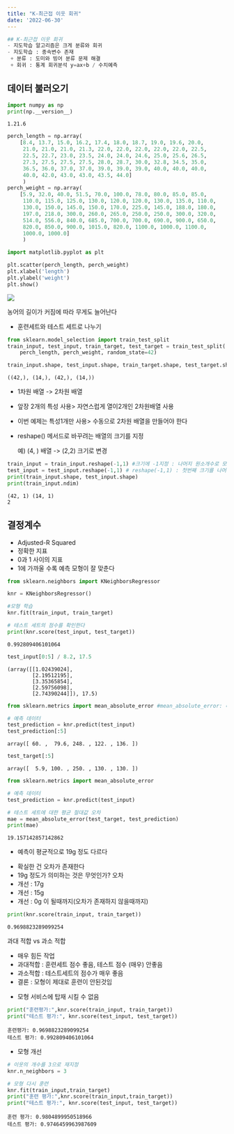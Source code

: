 ```yaml
---
title: "K-최근접 이웃 회귀"
date: '2022-06-30'
---
```




```python
## K-최근접 이웃 회귀
- 지도학습 알고리즘은 크게 분류와 회귀
- 지도학습 : 종속변수 존재
 + 분류 : 도미와 빙어 분류 문제 해결
 + 회귀 : 통계 회귀분석 y=ax+b / 수치예측

```

## 데이터 불러오기


```python
import numpy as np
print(np.__version__)
```

    1.21.6
    


```python
perch_length = np.array(
    [8.4, 13.7, 15.0, 16.2, 17.4, 18.0, 18.7, 19.0, 19.6, 20.0, 
     21.0, 21.0, 21.0, 21.3, 22.0, 22.0, 22.0, 22.0, 22.0, 22.5, 
     22.5, 22.7, 23.0, 23.5, 24.0, 24.0, 24.6, 25.0, 25.6, 26.5, 
     27.3, 27.5, 27.5, 27.5, 28.0, 28.7, 30.0, 32.8, 34.5, 35.0, 
     36.5, 36.0, 37.0, 37.0, 39.0, 39.0, 39.0, 40.0, 40.0, 40.0, 
     40.0, 42.0, 43.0, 43.0, 43.5, 44.0]
     )
perch_weight = np.array(
    [5.9, 32.0, 40.0, 51.5, 70.0, 100.0, 78.0, 80.0, 85.0, 85.0, 
     110.0, 115.0, 125.0, 130.0, 120.0, 120.0, 130.0, 135.0, 110.0, 
     130.0, 150.0, 145.0, 150.0, 170.0, 225.0, 145.0, 188.0, 180.0, 
     197.0, 218.0, 300.0, 260.0, 265.0, 250.0, 250.0, 300.0, 320.0, 
     514.0, 556.0, 840.0, 685.0, 700.0, 700.0, 690.0, 900.0, 650.0, 
     820.0, 850.0, 900.0, 1015.0, 820.0, 1100.0, 1000.0, 1100.0, 
     1000.0, 1000.0]
     )
```


```python
import matplotlib.pyplot as plt

plt.scatter(perch_length, perch_weight)
plt.xlabel('length')
plt.ylabel('weight')
plt.show()
```


    
![](images/day0630_ch03/output_4_0.png)
    


농어의 길이가 커짐에 따라 무게도 늘어난다

- 훈련세트와 테스트 세트로 나누기


```python
from sklearn.model_selection import train_test_split
train_input, test_input, train_target, test_target = train_test_split(
    perch_length, perch_weight, random_state=42)

train_input.shape, test_input.shape, train_target.shape, test_target.shape
```




    ((42,), (14,), (42,), (14,))



- 1차원 배열 -> 2차원 배열 
- 앞장 2개의 특성 사용> 자연스럽게 열이2개인 2차원배열 사용
- 이번 예제는 특성1개만 사용> 수동으로 2차원 배열을 만들어야 한다 
- reshape() 메서드로 바꾸려는 배열의 크기를 지정

    예) (4, ) 배열 -> (2,2) 크기로 변경



```python
train_input = train_input.reshape(-1,1) #크기에 -1지정 : 나머지 원소개수로 모두 채우라는 의미 
test_input = test_input.reshape(-1,1) # reshape(-1,1) : 첫번째 크기를 나머지 원소로 채우고, 두번째 크기를 1로 하라
print(train_input.shape, test_input.shape)
print(train_input.ndim)
```

    (42, 1) (14, 1)
    2
    

## 결정계수
- Adjusted-R Squared
- 정확한 지표 
- 0과 1 사이의 지표
- 1에 가까울 수록 예측 모형이 잘 맞춘다


```python
from sklearn.neighbors import KNeighborsRegressor

knr = KNeighborsRegressor()

#모형 학습
knr.fit(train_input, train_target)

# 테스트 세트의 점수를 확인한다
print(knr.score(test_input, test_target))
```

    0.992809406101064
    


```python
test_input[0:5] / 8.2, 17.5
```




    (array([[1.02439024],
            [2.19512195],
            [3.35365854],
            [2.59756098],
            [2.74390244]]), 17.5)




```python
from sklearn.metrics import mean_absolute_error #mean_absolute_error: 타깃과 예측의 절대값 오차를 평균하여 반환한다

# 예측 데이터 
test_prediction = knr.predict(test_input)
test_prediction[:5]
```




    array([ 60. ,  79.6, 248. , 122. , 136. ])




```python
test_target[:5]
```




    array([  5.9, 100. , 250. , 130. , 130. ])




```python
from sklearn.metrics import mean_absolute_error

# 예측 데이터 
test_prediction = knr.predict(test_input)

# 테스트 세트에 대한 평균 절대값 오차
mae = mean_absolute_error(test_target, test_prediction)
print(mae)
```

    19.157142857142862
    

- 예측이 평균적으로 19g 정도 다르다 
 + 확실한 건 오차가 존재한다 
 + 19g 정도가 의미하는 것은 무엇인가? 오차
 + 개선 : 17g
 + 개선 : 15g
 + 개선 : 0g 이 될때까지(오차가 존재하지 않을때까지)


```python
print(knr.score(train_input, train_target))
```

    0.9698823289099254
    

과대 적합 vs 과소 적합
- 매우 힘든 작업
- 과대적합 : 훈련세트 점수 좋음, 테스트 점수 (매우) 안좋음
- 과소적합 : 테스트세트의 점수가 매우 좋음
- 결론 : 모형이 제대로 훈련이 안된것임
 + 모형 서비스에 탑재 시킬 수 없음 


```python
print("훈련평가:",knr.score(train_input, train_target))
print("테스트 평가:", knr.score(test_input, test_target))
```

    훈련평가: 0.9698823289099254
    테스트 평가: 0.992809406101064
    

- 모형 개선



```python
# 이웃의 개수를 3으로 재지정
knr.n_neighbors = 3

# 모형 다시 훈련
knr.fit(train_input,train_target)
print("훈련 평가:",knr.score(train_input,train_target))
print("테스트 평가:", knr.score(test_input, test_target))
```

    훈련 평가: 0.9804899950518966
    테스트 평가: 0.9746459963987609
    
